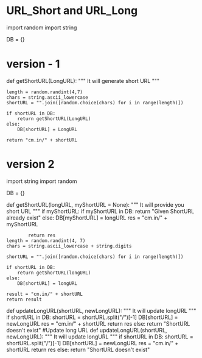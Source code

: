 # URL_Short and URL_Long
import random
import string

DB = {}


# version - 1

def getShortURL(LongURL):
    """
    It will generate short URL
    """

    length = random.randint(4,7)
    chars = string.ascii_lowercase
    shortURL = "".join([random.choice(chars) for i in range(length)])

    if shortURL in DB:
        return getShortURL(LongURL)
    else:
        DB[shortURL] = LongURL

    return "cm.in/" + shortURL
# version 2
import string
import random

DB = {}


def getShortURL(longURL, myShortURL = None):
    """
    It will provide you short URL
    """
    if myShortURL:
        if myShortURL in DB:
            return "Given ShortURL already exist" 
        else:
            DB[myShortURL] = longURL
            res = "cm.in/" + myShortURL

            return res 
    length = random.randint(4, 7)
    chars = string.ascii_lowercase + string.digits

    shortURL = "".join([random.choice(chars) for i in range(length)])

    if shortURL in DB:
        return getShortURL(longURL)
    else:
        DB[shortURL] = longURL
    
    result = "cm.in/" + shortURL
    return result


def updateLongURL(shortURL, newLongURL):
    """
    It will update longURL 
    """
    if shortURL in DB:
        shortURL = shortURL.split("/")[-1]
        DB[shortURL] = newLongURL
        res = "cm.in/" + shortURL
        return res 
    else:
        return "ShortURL doesn't exist"
#Update long URL
def updateLongURL(shortURL, newLongURL):
    """
    It will update longURL 
    """
    if shortURL in DB:
        shortURL = shortURL.split("/")[-1]
        DB[shortURL] = newLongURL
        res = "cm.in/" + shortURL
        return res 
    else:
        return "ShortURL doesn't exist"
